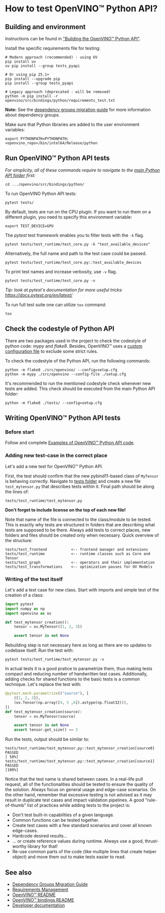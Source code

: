 # How to test OpenVINO™ Python API?

## Building and environment
Instructions can be found in ["Building the OpenVINO™ Python API"](./build.md).

Install the specific requirements file for testing:
```
# Modern approach (recommended) - using UV
pip install uv
uv pip install --group tests_pyapi

# Or using pip 25.1+
pip install --upgrade pip
pip install --group tests_pyapi

# Legacy approach (deprecated - will be removed)
python -m pip install -r openvino/src/bindings/python/requirements_test.txt
```

**Note:** See the [dependency groups migration guide](./dependency_groups_migration.md) for more information about dependency groups.

Make sure that Python libraries are added to the user environment variables: 
```
export PYTHONPATH=PYTHONPATH:<openvino_repo>/bin/intel64/Release/python
```
## Run OpenVINO™ Python API tests
*For simplicity, all of these commands require to navigate to the [main Python API folder](./../) first:*
```shell
cd .../openvino/src/bindings/python/
```

To run OpenVINO Python API tests:
```shell
pytest tests/
```

By default, tests are run on the CPU plugin. If you want to run them on a different plugin,
you need to specify this environment variable:
```
export TEST_DEVICE=GPU
```

The *pytest* test framework enables you to filter tests with the `-k` flag.
```shell
pytest tests/test_runtime/test_core.py -k "test_available_devices"
```

Alternatively, the full name and path to the test case could be passed.
```shell
pytest tests/test_runtime/test_core.py::test_available_devices
```

To print test names and increase verbosity, use `-v` flag.
```shell
pytest tests/test_runtime/test_core.py -v
```
*Tip: look at pytest's documentation for more useful tricks: https://docs.pytest.org/en/latest/*

To run full test suite one can utilize `tox` command:
```shell
tox
```

## Check the codestyle of Python API
There are two packages used in the project to check the codestyle of python code: *mypy* and *flake8*.
Besides, OpenVINO™ uses a [custom configuration file](./../setup.cfg) to exclude some strict rules.

To check the codestyle of the Python API, run the following commands:
```
python -m flake8 ./src/openvino/ --config=setup.cfg
python -m mypy ./src/openvino --config-file ./setup.cfg
```

It's recommended to run the mentioned codestyle check whenever new tests are added.
This check should be executed from the main Python API folder:
```
python -m flake8 ./tests/ --config=setup.cfg
```
## Writing OpenVINO™ Python API tests
### Before start
Follow and complete [Examples of OpenVINO™ Python API code](./code_examples.md).

### Adding new test-case in the correct place
Let's add a new test for OpenVINO™ Python API.

First, the test should confirm that the new pybind11-based class of `MyTensor` is behaving correctly. Navigate to [tests folder](./../tests/test_runtime/) and create a new file `test_mytensor.py` that describes tests within it. Final path should be along the lines of:

    tests/test_runtime/test_mytensor.py


**Don't forget to include license on the top of each new file!**

Note that name of the file is connected to the class/module to be tested. This is exactly why tests are structured in folders that are describing what tests are supposed to be there. Always add tests to correct places, new folders and files should be created only when necessary. Quick overview of the structure:

    tests/test_frontend           <-- frontend manager and extensions
    tests/test_runtime            <-- runtime classes such as Core and Tensor
    tests/test_graph              <-- operators and their implementation
    tests/test_transformations    <-- optimization passes for OV Models 

### Writing of the test itself
Let's add a test case for new class. Start with imports and simple test of the creation of a class:
```python
import pytest
import numpy as np 
import openvino as ov

def test_mytensor_creation():
    tensor = ov.MyTensor([1, 2, 3])

    assert tensor is not None
```

Rebuilding step is not necessary here as long as there are no updates to codebase itself. Run the test with:
```shell
pytest tests/test_runtime/test_mytensor.py -v
```

In actual tests it is a good pratice to parametrize them, thus making tests compact and reducing number of handwritten test cases. Additionally, adding checks for shared functions to the basic tests is a common technique. Let's replace the test with:
```python
@pytest.mark.parametrize(("source"), [
    ([1, 2, 3]),
    (ov.Tensor(np.array([4, 5 ,6]).astype(np.float32))),
])
def test_mytensor_creation(source):
    tensor = ov.MyTensor(source)

    assert tensor is not None
    assert tensor.get_size() == 3
```

Run the tests, output should be similar to:
```shell
tests/test_runtime/test_mytensor.py::test_mytensor_creation[source0] PASSED                                                                                                                                    [ 50%]
tests/test_runtime/test_mytensor.py::test_mytensor_creation[source1] PASSED                                                                                                                                    [100%]
```

Notice that the test name is shared between cases. In a real-life pull request, all of the functionalities should be tested to ensure the quality of the solution. Always focus on general usage and edge-case scenarios. On the other hand, remember that excessive testing is not advised as it may result in duplicate test cases and impact validation pipelines. A good "rule-of-thumb" list of practices while adding tests to the project is:
* Don't test built-in capabilities of a given language.
* Common functions can be tested together.
* Create test cases with a few standard scenarios and cover all known edge-cases.  
* Hardcode desired results...
* ... or create reference values during runtime. Always use a good, thrust-worthy library for that!
* Re-use common parts of the code (like multiple lines that create helper object) and move them out to make tests easier to read.

## See also
 * [Dependency Groups Migration Guide](dependency_groups_migration.md)
 * [Requirements Management](requirements_management.md)
 * [OpenVINO™ README](../../../../README.md)
 * [OpenVINO™ bindings README](../../README.md)
 * [Developer documentation](../../../../docs/dev/index.md)
